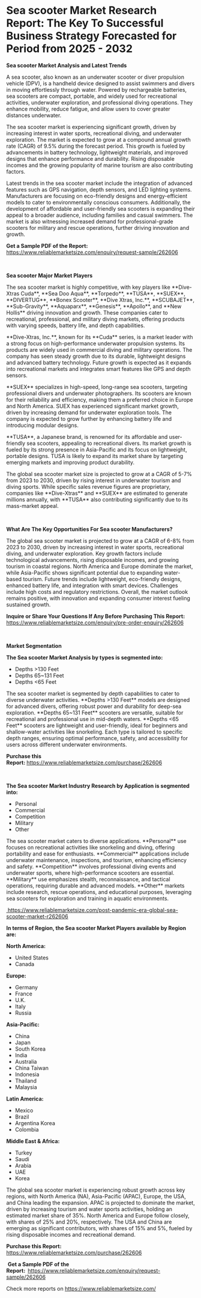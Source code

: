 <p><h1>Sea scooter Market Research Report: The Key To Successful Business Strategy Forecasted for Period from 2025 - 2032</h1></p><p><strong>Sea scooter Market Analysis and Latest Trends</strong></p>
<p><p>A sea scooter, also known as an underwater scooter or diver propulsion vehicle (DPV), is a handheld device designed to assist swimmers and divers in moving effortlessly through water. Powered by rechargeable batteries, sea scooters are compact, portable, and widely used for recreational activities, underwater exploration, and professional diving operations. They enhance mobility, reduce fatigue, and allow users to cover greater distances underwater.</p><p>The sea scooter market is experiencing significant growth, driven by increasing interest in water sports, recreational diving, and underwater exploration. The market is expected to grow at a compound annual growth rate (CAGR) of 9.5% during the forecast period. This growth is fueled by advancements in battery technology, lightweight materials, and improved designs that enhance performance and durability. Rising disposable incomes and the growing popularity of marine tourism are also contributing factors.</p><p>Latest trends in the sea scooter market include the integration of advanced features such as GPS navigation, depth sensors, and LED lighting systems. Manufacturers are focusing on eco-friendly designs and energy-efficient models to cater to environmentally conscious consumers. Additionally, the development of affordable and user-friendly sea scooters is expanding their appeal to a broader audience, including families and casual swimmers. The market is also witnessing increased demand for professional-grade scooters for military and rescue operations, further driving innovation and growth.</p></p>
<p><strong>Get a Sample PDF of the Report:&nbsp;</strong> <a href="https://www.reliablemarketsize.com/enquiry/request-sample/262606?utm_campaign=2005&utm_medium=2&utm_source=Github&utm_content=ia&utm_term=21012025&utm_id=sea-scooter">https://www.reliablemarketsize.com/enquiry/request-sample/262606</a></p>
<p>&nbsp;</p>
<p><strong>Sea scooter Major Market Players</strong></p>
<p><p>The sea scooter market is highly competitive, with key players like **Dive-Xtras Cuda**, **Sea Doo Aqua**, **Torpedo**, **TUSA**, **SUEX**, **DIVERTUG**, **Bonex Scooter**, **Dive Xtras, Inc.**, **SCUBAJET**, **Sub-Gravity**, **Aquaparx**, **Genesis**, **Apollo**, and **New Hollis** driving innovation and growth. These companies cater to recreational, professional, and military diving markets, offering products with varying speeds, battery life, and depth capabilities.</p><p>**Dive-Xtras, Inc.**, known for its **Cuda** series, is a market leader with a strong focus on high-performance underwater propulsion systems. Its products are widely used in commercial diving and military operations. The company has seen steady growth due to its durable, lightweight designs and advanced battery technology. Future growth is expected as it expands into recreational markets and integrates smart features like GPS and depth sensors.</p><p>**SUEX** specializes in high-speed, long-range sea scooters, targeting professional divers and underwater photographers. Its scooters are known for their reliability and efficiency, making them a preferred choice in Europe and North America. SUEX has experienced significant market growth, driven by increasing demand for underwater exploration tools. The company is expected to grow further by enhancing battery life and introducing modular designs.</p><p>**TUSA**, a Japanese brand, is renowned for its affordable and user-friendly sea scooters, appealing to recreational divers. Its market growth is fueled by its strong presence in Asia-Pacific and its focus on lightweight, portable designs. TUSA is likely to expand its market share by targeting emerging markets and improving product durability.</p><p>The global sea scooter market size is projected to grow at a CAGR of 5-7% from 2023 to 2030, driven by rising interest in underwater tourism and diving sports. While specific sales revenue figures are proprietary, companies like **Dive-Xtras** and **SUEX** are estimated to generate millions annually, with **TUSA** also contributing significantly due to its mass-market appeal.</p></p>
<p>&nbsp;</p>
<p><strong>What Are The Key Opportunities For Sea scooter Manufacturers?</strong></p>
<p><p>The global sea scooter market is projected to grow at a CAGR of 6-8% from 2023 to 2030, driven by increasing interest in water sports, recreational diving, and underwater exploration. Key growth factors include technological advancements, rising disposable incomes, and growing tourism in coastal regions. North America and Europe dominate the market, while Asia-Pacific shows significant potential due to expanding water-based tourism. Future trends include lightweight, eco-friendly designs, enhanced battery life, and integration with smart devices. Challenges include high costs and regulatory restrictions. Overall, the market outlook remains positive, with innovation and expanding consumer interest fueling sustained growth.</p></p>
<p><strong>Inquire or Share Your Questions If Any Before Purchasing This Report:</strong> <a href="https://www.reliablemarketsize.com/enquiry/pre-order-enquiry/262606?utm_campaign=2005&utm_medium=2&utm_source=Github&utm_content=ia&utm_term=21012025&utm_id=sea-scooter">https://www.reliablemarketsize.com/enquiry/pre-order-enquiry/262606</a></p>
<p>&nbsp;</p>
<p><strong>Market Segmentation</strong></p>
<p><strong>The Sea scooter Market Analysis by types is segmented into:</strong></p>
<p><ul><li>Depths >130 Feet</li><li>Depths 65~131 Feet</li><li>Depths <65 Feet</li></ul></p>
<p><p>The sea scooter market is segmented by depth capabilities to cater to diverse underwater activities. **Depths >130 Feet** models are designed for advanced divers, offering robust power and durability for deep-sea exploration. **Depths 65~131 Feet** scooters are versatile, suitable for recreational and professional use in mid-depth waters. **Depths <65 Feet** scooters are lightweight and user-friendly, ideal for beginners and shallow-water activities like snorkeling. Each type is tailored to specific depth ranges, ensuring optimal performance, safety, and accessibility for users across different underwater environments.</p></p>
<p><strong>Purchase this Report:&nbsp;</strong><a href="https://www.reliablemarketsize.com/purchase/262606?utm_campaign=2005&utm_medium=2&utm_source=Github&utm_content=ia&utm_term=21012025&utm_id=sea-scooter">https://www.reliablemarketsize.com/purchase/262606</a></p>
<p>&nbsp;</p>
<p><strong>The Sea scooter Market Industry Research by Application is segmented into:</strong></p>
<p><ul><li>Personal</li><li>Commercial</li><li>Competition</li><li>Military</li><li>Other</li></ul></p>
<p><p>The sea scooter market caters to diverse applications. **Personal** use focuses on recreational activities like snorkeling and diving, offering portability and ease for enthusiasts. **Commercial** applications include underwater maintenance, inspections, and tourism, enhancing efficiency and safety. **Competition** involves professional diving events and underwater sports, where high-performance scooters are essential. **Military** use emphasizes stealth, reconnaissance, and tactical operations, requiring durable and advanced models. **Other** markets include research, rescue operations, and educational purposes, leveraging sea scooters for exploration and training in aquatic environments.</p></p>
<p><a href="https://www.reliablemarketsize.com/post-pandemic-era-global-sea-scooter-market-r262606?utm_campaign=2005&utm_medium=2&utm_source=Github&utm_content=ia&utm_term=21012025&utm_id=sea-scooter">&nbsp;https://www.reliablemarketsize.com/post-pandemic-era-global-sea-scooter-market-r262606</a></p>
<p><strong>In terms of Region, the Sea scooter Market Players available by Region are:</strong></p>
<p>
    <p> <strong> North America: </strong>
        <ul>
            <li>United States</li>
            <li>Canada</li>
        </ul>
        </p> 
    <p> <strong> Europe: </strong>
        <ul>
            <li>Germany</li>
            <li>France</li>
            <li>U.K.</li>
            <li>Italy</li>
            <li>Russia</li>
        </ul>
        </p> 
    <p> <strong> Asia-Pacific: </strong>
        <ul>
            <li>China</li>
            <li>Japan</li>
            <li>South Korea</li>
            <li>India</li>
            <li>Australia</li>
            <li>China Taiwan</li>
            <li>Indonesia</li>
            <li>Thailand</li>
            <li>Malaysia</li>
        </ul>
        </p> 
    <p> <strong> Latin America: </strong>
        <ul>
            <li>Mexico</li>
            <li>Brazil</li>
            <li>Argentina Korea</li>
            <li>Colombia</li>
        </ul>
        </p> 
    <p> <strong> Middle East & Africa: </strong>
        <ul>
            <li>Turkey</li>
            <li>Saudi</li>
            <li>Arabia</li>
            <li>UAE</li>
            <li>Korea</li>
        </ul>
    </p>
    </p>
<p><p>The global sea scooter market is experiencing robust growth across key regions, with North America (NA), Asia-Pacific (APAC), Europe, the USA, and China leading the expansion. APAC is projected to dominate the market, driven by increasing tourism and water sports activities, holding an estimated market share of 35%. North America and Europe follow closely, with shares of 25% and 20%, respectively. The USA and China are emerging as significant contributors, with shares of 15% and 5%, fueled by rising disposable incomes and recreational demand.</p></p>
<p><strong>Purchase this Report: </strong><a href="https://www.reliablemarketsize.com/purchase/262606?utm_campaign=2005&utm_medium=2&utm_source=Github&utm_content=ia&utm_term=21012025&utm_id=sea-scooter">https://www.reliablemarketsize.com/purchase/262606</a></p>
<p>&nbsp;<strong>Get a Sample PDF of the Report:&nbsp;&nbsp;</strong><a href="https://www.reliablemarketsize.com/enquiry/request-sample/262606?utm_campaign=2005&utm_medium=2&utm_source=Github&utm_content=ia&utm_term=21012025&utm_id=sea-scooter">https://www.reliablemarketsize.com/enquiry/request-sample/262606</a></p>
<p><strong></strong></p>
<p>Check more reports on <a href="https://www.reliablemarketsize.com/?utm_campaign=2005&utm_medium=2&utm_source=Github&utm_content=ia&utm_term=21012025&utm_id=sea-scooter">https://www.reliablemarketsize.com/</a></p>